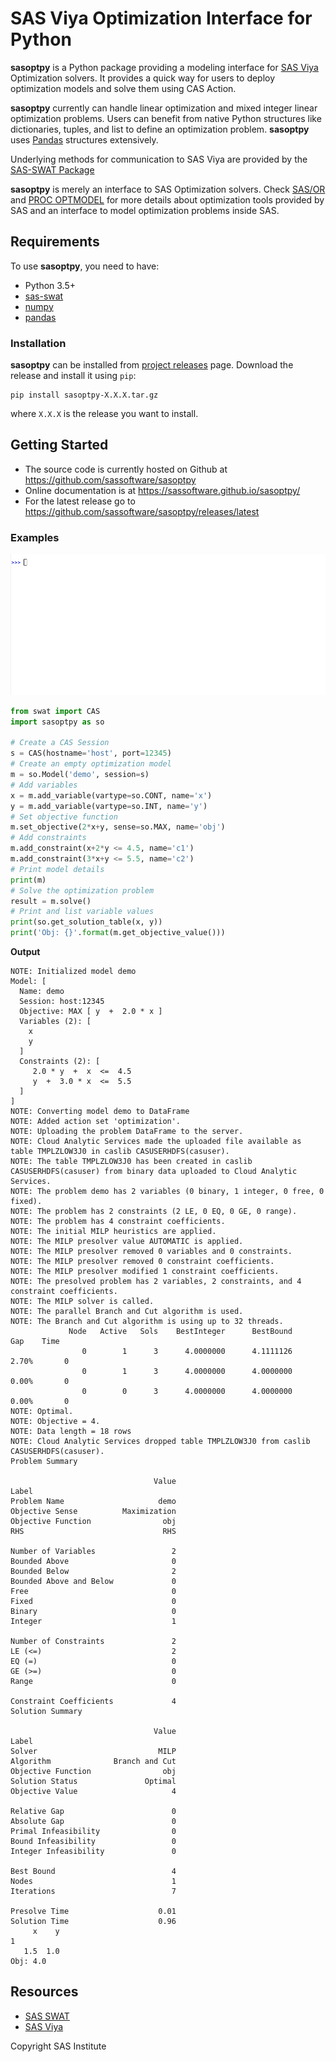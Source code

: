 
# SAS Viya Optimization Interface for Python

**sasoptpy** is a Python package providing a modeling interface for [SAS Viya](https://www.sas.com/en_us/software/viya.html) Optimization solvers. It provides a quick way for users to deploy optimization models and solve them using CAS Action.

**sasoptpy** currently can handle linear optimization and mixed integer linear optimization problems. Users can benefit from native Python structures like dictionaries, tuples, and list to define an optimization problem. **sasoptpy** uses [Pandas](http://pandas.pydata.org/) structures extensively.

Underlying methods for communication to SAS Viya are provided by the [SAS-SWAT Package](https://sassoftware.github.io/python-swat/)

**sasoptpy** is merely an interface to SAS Optimization solvers. Check [SAS/OR](http://go.documentation.sas.com/?cdcId=pgmsascdc&cdcVersion=9.4_3.3&docsetId=casmopt&docsetTarget=titlepage.htm&locale=en) and [PROC OPTMODEL](http://go.documentation.sas.com/?cdcId=pgmsascdc&cdcVersion=9.4_3.3&docsetId=casmopt&docsetTarget=casmopt_optmodel_toc.htm&locale=en) for more details about optimization tools provided by SAS and an interface to model optimization problems inside SAS.

## Requirements

To use **sasoptpy**, you need to have:
* Python 3.5+
* [sas-swat](https://github.com/sassoftware/python-swat)
* [numpy](https://pypi.python.org/pypi/numpy)
* [pandas](https://pypi.python.org/pypi/pandas)

### Installation

**sasoptpy** can be installed from [project releases](https://github.com/sassoftware/sasoptpy/releases) page. Download the release and install it using `pip`:

    pip install sasoptpy-X.X.X.tar.gz

where `X.X.X` is the release you want to install.

## Getting Started

* The source code is currently hosted on Github at https://github.com/sassoftware/sasoptpy
* Online documentation is at https://sassoftware.github.io/sasoptpy/
* For the latest release go to https://github.com/sassoftware/sasoptpy/releases/latest

### Examples

![sasoptpy demo gif](img/sasoptpy-demo.gif)

```python
from swat import CAS
import sasoptpy as so

# Create a CAS Session
s = CAS(hostname='host', port=12345)
# Create an empty optimization model
m = so.Model('demo', session=s)
# Add variables
x = m.add_variable(vartype=so.CONT, name='x')
y = m.add_variable(vartype=so.INT, name='y')
# Set objective function
m.set_objective(2*x+y, sense=so.MAX, name='obj')
# Add constraints
m.add_constraint(x+2*y <= 4.5, name='c1')
m.add_constraint(3*x+y <= 5.5, name='c2')
# Print model details
print(m)
# Solve the optimization problem
result = m.solve()
# Print and list variable values
print(so.get_solution_table(x, y))
print('Obj: {}'.format(m.get_objective_value()))
```

**Output**

```shell
NOTE: Initialized model demo
Model: [
  Name: demo
  Session: host:12345
  Objective: MAX [ y  +  2.0 * x ]
  Variables (2): [
    x
    y
  ]
  Constraints (2): [
     2.0 * y  +  x  <=  4.5
     y  +  3.0 * x  <=  5.5
  ]
]
NOTE: Converting model demo to DataFrame
NOTE: Added action set 'optimization'.
NOTE: Uploading the problem DataFrame to the server.
NOTE: Cloud Analytic Services made the uploaded file available as table TMPLZLOW3J0 in caslib CASUSERHDFS(casuser).
NOTE: The table TMPLZLOW3J0 has been created in caslib CASUSERHDFS(casuser) from binary data uploaded to Cloud Analytic Services.
NOTE: The problem demo has 2 variables (0 binary, 1 integer, 0 free, 0 fixed).
NOTE: The problem has 2 constraints (2 LE, 0 EQ, 0 GE, 0 range).
NOTE: The problem has 4 constraint coefficients.
NOTE: The initial MILP heuristics are applied.
NOTE: The MILP presolver value AUTOMATIC is applied.
NOTE: The MILP presolver removed 0 variables and 0 constraints.
NOTE: The MILP presolver removed 0 constraint coefficients.
NOTE: The MILP presolver modified 1 constraint coefficients.
NOTE: The presolved problem has 2 variables, 2 constraints, and 4 constraint coefficients.
NOTE: The MILP solver is called.
NOTE: The parallel Branch and Cut algorithm is used.
NOTE: The Branch and Cut algorithm is using up to 32 threads.
             Node   Active   Sols    BestInteger      BestBound      Gap    Time
                0        1      3      4.0000000      4.1111126    2.70%       0
                0        1      3      4.0000000      4.0000000    0.00%       0
                0        0      3      4.0000000      4.0000000    0.00%       0
NOTE: Optimal.
NOTE: Objective = 4.
NOTE: Data length = 18 rows
NOTE: Cloud Analytic Services dropped table TMPLZLOW3J0 from caslib CASUSERHDFS(casuser).
Problem Summary

                                Value
Label                                
Problem Name                     demo
Objective Sense          Maximization
Objective Function                obj
RHS                               RHS
                                     
Number of Variables                 2
Bounded Above                       0
Bounded Below                       2
Bounded Above and Below             0
Free                                0
Fixed                               0
Binary                              0
Integer                             1
                                     
Number of Constraints               2
LE (<=)                             2
EQ (=)                              0
GE (>=)                             0
Range                               0
                                     
Constraint Coefficients             4
Solution Summary

                                Value
Label                                
Solver                           MILP
Algorithm              Branch and Cut
Objective Function                obj
Solution Status               Optimal
Objective Value                     4
                                     
Relative Gap                        0
Absolute Gap                        0
Primal Infeasibility                0
Bound Infeasibility                 0
Integer Infeasibility               0
                                     
Best Bound                          4
Nodes                               1
Iterations                          7
                                     
Presolve Time                    0.01
Solution Time                    0.96
     x    y
1          
   1.5  1.0
Obj: 4.0
```

## Resources

- [SAS SWAT](http://github.com/sassoftware/python-swat/)
- [SAS Viya](http://www.sas.com/en_us/software/viya.html)

Copyright SAS Institute

